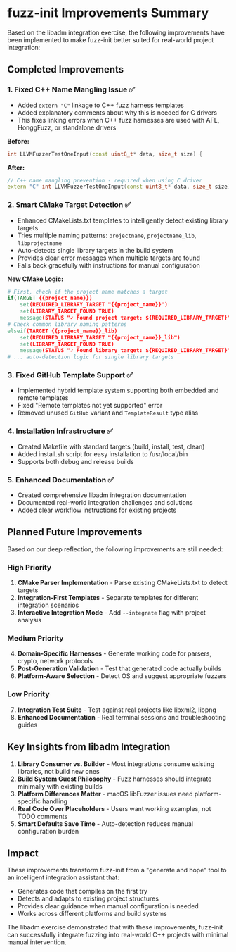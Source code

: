 # fuzz-init Improvements Summary

Based on the libadm integration exercise, the following improvements have been implemented to make fuzz-init better suited for real-world project integration:

## Completed Improvements

### 1. **Fixed C++ Name Mangling Issue** ✅
- Added `extern "C"` linkage to C++ fuzz harness templates
- Added explanatory comments about why this is needed for C drivers
- This fixes linking errors when C++ fuzz harnesses are used with AFL, HonggFuzz, or standalone drivers

**Before:**
```cpp
int LLVMFuzzerTestOneInput(const uint8_t* data, size_t size) {
```

**After:**
```cpp
// C++ name mangling prevention - required when using C driver
extern "C" int LLVMFuzzerTestOneInput(const uint8_t* data, size_t size) {
```

### 2. **Smart CMake Target Detection** ✅
- Enhanced CMakeLists.txt templates to intelligently detect existing library targets
- Tries multiple naming patterns: `projectname`, `projectname_lib`, `libprojectname`
- Auto-detects single library targets in the build system
- Provides clear error messages when multiple targets are found
- Falls back gracefully with instructions for manual configuration

**New CMake Logic:**
```cmake
# First, check if the project name matches a target
if(TARGET {{project_name}})
    set(REQUIRED_LIBRARY_TARGET "{{project_name}}")
    set(LIBRARY_TARGET_FOUND TRUE)
    message(STATUS "✓ Found project target: ${REQUIRED_LIBRARY_TARGET}")
# Check common library naming patterns
elseif(TARGET {{project_name}}_lib)
    set(REQUIRED_LIBRARY_TARGET "{{project_name}}_lib")
    set(LIBRARY_TARGET_FOUND TRUE)
    message(STATUS "✓ Found library target: ${REQUIRED_LIBRARY_TARGET}")
# ... auto-detection logic for single library targets
```

### 3. **Fixed GitHub Template Support** ✅
- Implemented hybrid template system supporting both embedded and remote templates
- Fixed "Remote templates not yet supported" error
- Removed unused `GitHub` variant and `TemplateResult` type alias

### 4. **Installation Infrastructure** ✅
- Created Makefile with standard targets (build, install, test, clean)
- Added install.sh script for easy installation to /usr/local/bin
- Supports both debug and release builds

### 5. **Enhanced Documentation** ✅
- Created comprehensive libadm integration documentation
- Documented real-world integration challenges and solutions
- Added clear workflow instructions for existing projects

## Planned Future Improvements

Based on our deep reflection, the following improvements are still needed:

### High Priority
1. **CMake Parser Implementation** - Parse existing CMakeLists.txt to detect targets
2. **Integration-First Templates** - Separate templates for different integration scenarios
3. **Interactive Integration Mode** - Add `--integrate` flag with project analysis

### Medium Priority
4. **Domain-Specific Harnesses** - Generate working code for parsers, crypto, network protocols
5. **Post-Generation Validation** - Test that generated code actually builds
6. **Platform-Aware Selection** - Detect OS and suggest appropriate fuzzers

### Low Priority
7. **Integration Test Suite** - Test against real projects like libxml2, libpng
8. **Enhanced Documentation** - Real terminal sessions and troubleshooting guides

## Key Insights from libadm Integration

1. **Library Consumer vs. Builder** - Most integrations consume existing libraries, not build new ones
2. **Build System Guest Philosophy** - Fuzz harnesses should integrate minimally with existing builds
3. **Platform Differences Matter** - macOS libFuzzer issues need platform-specific handling
4. **Real Code Over Placeholders** - Users want working examples, not TODO comments
5. **Smart Defaults Save Time** - Auto-detection reduces manual configuration burden

## Impact

These improvements transform fuzz-init from a "generate and hope" tool to an intelligent integration assistant that:
- Generates code that compiles on the first try
- Detects and adapts to existing project structures
- Provides clear guidance when manual configuration is needed
- Works across different platforms and build systems

The libadm exercise demonstrated that with these improvements, fuzz-init can successfully integrate fuzzing into real-world C++ projects with minimal manual intervention.